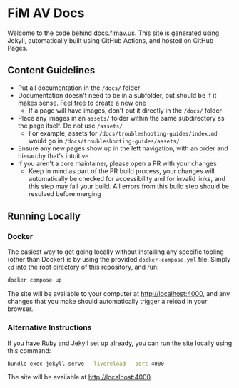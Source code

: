 # FiM AV Docs

Welcome to the code behind [docs.fimav.us](https://docs.fimav.us). This site is generated using Jekyll, automatically built using GitHub Actions, and hosted on GitHub Pages.

## Content Guidelines

- Put all documentation in the `/docs/` folder
- Documentation doesn't need to be in a subfolder, but should be if it makes sense. Feel free to create a new one
  - If a page will have images, don't put it directly in the `/docs/` folder
- Place any images in an `assets/` folder within the same subdirectory as the page itself. Do not use `/assets/`
  - For example, assets for `/docs/troubleshooting-guides/index.md` would go in `/docs/troubleshooting-guides/assets/`
- Ensure any new pages show up in the left navigation, with an order and hierarchy that's intuitive
- If you aren't a core maintainer, please open a PR with your changes
  - Keep in mind as part of the PR build process, your changes will automatically be checked for accessibility and for invalid links, and this step may fail your build. All errors from this build step should be resolved before merging

## Running Locally

### Docker

The easiest way to get going locally without installing any specific tooling (other than Docker) is by using the provided  `docker-compose.yml` file. Simply `cd` into the root directory of this repository, and run:

```bash
docker compose up
```

The site will be available to your computer at <http://localhost:4000>, and any changes that you make should automatically trigger a reload in your browser.


### Alternative Instructions

If you have Ruby and Jekyll set up already, you can run the site locally using this command:

```bash
bundle exec jekyll serve --livereload --port 4000
```

The site will be available at <http://localhost:4000>.